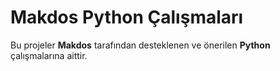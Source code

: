 # Makdos Python Çalışmaları

Bu projeler **Makdos** tarafından desteklenen ve önerilen **Python** çalışmalarına aittir.